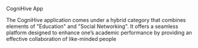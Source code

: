 CogniHive App

The CogniHive application comes under a hybrid category that
combines elements of "Education" and "Social Networking". It
offers a seamless platform designed to enhance one’s
academic performance by providing an effective collaboration
of like-minded people